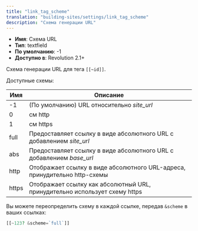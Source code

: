 ```yaml
---
title: "link_tag_scheme"
translation: "building-sites/settings/link_tag_scheme"
description: "Схема генерации URL"
---
```


-   **Имя**: Схема URL
-   **Тип**: textfield
-   **По умолчанию**: -1
-   **Доступно в**: Revolution 2.1+

Схема генерации URL для тега `[[~id]]`.

Доступные схемы:

| Имя   | Описание                                                                   |
| ----- | -------------------------------------------------------------------------- |
| -1    | (По умолчанию) URL относительно *site_url*                                   |
| 0     | см http                                                                    |
| 1     | см https                                                                   |
| full  | Предоставляет ссылку в виде абсолютного URL с добавлением *site_url*         |
| abs   | Предоставляет ссылку в виде абсолютного URL с добавлением *base_url*         |
| http  | Отображает ссылку в виде абсолютного URL-адреса, принудительно http-схемы  |
| https | Отображает ссылку как абсолютный URL, принудительно использует схему https |

Вы можете переопределить схему в каждой ссылке, передав `&scheme` в ваших ссылках:

```php
[[~123? &scheme=`full`]]
```
